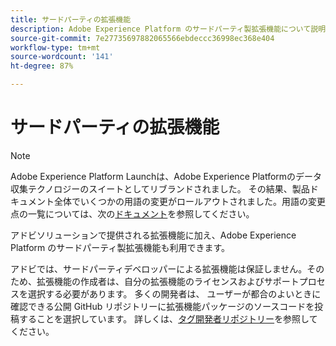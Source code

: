 ```yaml
---
title: サードパーティの拡張機能
description: Adobe Experience Platform のサードパーティ製拡張機能について説明します。
source-git-commit: 7e27735697882065566ebdeccc36998ec368e404
workflow-type: tm+mt
source-wordcount: '141'
ht-degree: 87%

---
```


# サードパーティの拡張機能

>[!NOTE]
>
>Adobe Experience Platform Launchは、Adobe Experience Platformのデータ収集テクノロジーのスイートとしてリブランドされました。 その結果、製品ドキュメント全体でいくつかの用語の変更がロールアウトされました。用語の変更点の一覧については、次の[ドキュメント](../term-updates.md)を参照してください。

アドビソリューションで提供される拡張機能に加え、Adobe Experience Platform のサードパーティ製拡張機能も利用できます。

アドビでは、サードパーティデベロッパーによる拡張機能は保証しません。そのため、拡張機能の作成者は、自分の拡張機能のライセンスおよびサポートプロセスを選択する必要があります。 多くの開発者は、 ユーザーが都合のよいときに確認できる公開 GitHub リポジトリーに拡張機能パッケージのソースコードを投稿することを選択しています。 詳しくは、[タグ開発者リポジトリー](https://github.com/Launch-Developers)を参照してください。
